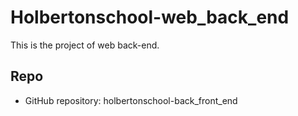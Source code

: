# Holbertonschool-web_back_end

This is the project of web back-end.

## Repo
* GitHub repository: holbertonschool-back_front_end

